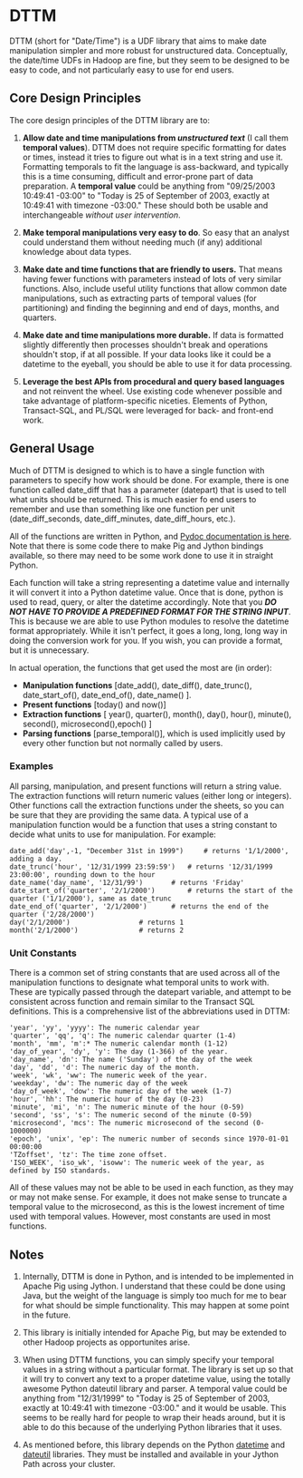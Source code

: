 DTTM
==========================

DTTM (short for "Date/Time") is a UDF library that aims to make date manipulation simpler and more robust for unstructured data.  Conceptually, the date/time UDFs in Hadoop are fine, but they seem to be designed to be easy to code, and not particularly easy to use for end users.  

Core Design Principles
--------------------------

The core design principles of the DTTM library are to: 

1. **Allow date and time manipulations from _unstructured text_** (I call them **temporal values**).  DTTM does not require specific formatting for dates or times, instead it tries to figure out what is in a text string and use it.  Formatting temporals to fit the language is ass-backward, and typically this is a time consuming, difficult and error-prone part of data preparation. A **temporal value** could be anything from "09/25/2003 10:49:41 -03:00" to "Today is 25 of September of 2003, exactly at 10:49:41 with timezone -03:00." These should both be usable and interchangeable *without user intervention*.
	
2. **Make temporal manipulations very easy to do**. So easy that an analyst could understand them without needing 
much (if any) additional knowledge about data types.
	
3. **Make date and time functions that are friendly to users.**  That means having fewer functions with parameters instead of lots of very similar functions.  Also, include useful utility functions that allow common date manipulations, such as extracting parts of temporal values (for partitioning) and finding the beginning and end of days, months, and quarters.
	
4. **Make date and time manipulations more durable.**  If data is formatted slightly differently then processes shouldn't break and operations shouldn't stop, if at all possible.  If your data looks like it could be a datetime to the eyeball, you should be able to use it for data processing.

5. **Leverage the best APIs from procedural and query based languages** and not reinvent the wheel.  Use existing code whenever possible and take advantage of platform-specific niceties.  Elements of Python, Transact-SQL, and PL/SQL were leveraged  for back- and front-end work.

General Usage
--------------------------

Much of DTTM is designed to which is to have a single function with parameters to specify how work should be done.  For example, there is one function called date_diff that has a parameter (datepart) that is used to tell what units should be returned.  This is much easier fo end users to remember and use than something like one function per unit (date_diff_seconds, date_diff_minutes, date_diff_hours, etc.).

All of the functions are written in Python, and [Pydoc documentation is here](http://htmlpreview.github.com/?https://github.com/morgango/dttm/blob/master/dttm.html).  Note that there is some code there to make Pig and Jython bindings available, so there may need to be some work done to use it in straight Python.

Each function will take a string representing a datetime value and internally it will convert it into a Python datetime value.  Once that is done, python is used to read, query, or alter the datetime accordingly.  Note that you **_DO NOT HAVE TO PROVIDE A PREDEFINED FORMAT FOR THE STRING INPUT_**.  This is because we are able to use Python modules to resolve the datetime format appropriately.  While it isn't perfect, it goes a long, long, long way in doing the conversion work for you.  If you wish, you can provide a format, but it is unnecessary.

In actual operation, the functions that get used the most are (in order): 

* **Manipulation functions** [date_add(), date_diff(), date_trunc(), date_start_of(), date_end_of(), date_name() ].
* **Present functions** [today() and now()]
* **Extraction functions** [ year(), quarter(), month(), day(), hour(), minute(), second(), microsecond(),epoch() ]
* **Parsing functions** [parse_temporal()], which is used implicitly used by every other function but not normally called by users.

### Examples

All parsing, manipulation, and present functions will return a string value.  The extraction functions will return numeric values (either long or integers).  Other functions call the extraction functions under the sheets, so you can be sure that they are providing the same data.  A typical use of a manipulation function would be a function that uses a string constant to decide what units to use for manipulation.  For example:
	
	date_add('day',-1, "December 31st in 1999") 	# returns '1/1/2000', adding a day.
	date_trunc('hour', '12/31/1999 23:59:59') 	# returns '12/31/1999 23:00:00', rounding down to the hour
	date_name('day_name', '12/31/99')		# returns 'Friday'
	date_start_of('quarter', '2/1/2000')		# returns the start of the quarter ('1/1/2000'), same as date_trunc
	date_end_of('quarter', '2/1/2000')		# returns the end of the quarter ('2/28/2000')
	day('2/1/2000')					# returns 1
	month('2/1/2000')				# returns 2


### Unit Constants

There is a common set of string constants that are used across all of the manipulation functions to designate what temporal units to work with.  These are typically passed through the datepart variable, and attempt to be consistent across function and remain similar to the Transact SQL definitions.  This is a comprehensive list of the abbreviations used in DTTM:
	
	'year', 'yy', 'yyyy': The numeric calendar year
	'quarter', 'qq', 'q': The numeric calendar quarter (1-4)
	'month', 'mm', 'm':* The numeric calendar month (1-12)
	'day_of_year', 'dy', 'y': The day (1-366) of the year.
	'day_name', 'dn': The name ('Sunday') of the day of the week
	'day', 'dd', 'd': The numeric day of the month.
	'week', 'wk', 'ww': The numeric week of the year.
	'weekday', 'dw': The numeric day of the week
	'day_of_week', 'dow': The numeric day of the week (1-7)
	'hour', 'hh': The numeric hour of the day (0-23)
	'minute', 'mi', 'n': The numeric minute of the hour (0-59)
	'second', 'ss', 's': The numeric second of the minute (0-59)
	'microsecond', 'mcs': The numeric microsecond of the second (0-1000000)
	'epoch', 'unix', 'ep': The numeric number of seconds since 1970-01-01 00:00:00
	'TZoffset', 'tz': The time zone offset.
	'ISO_WEEK', 'iso_wk', 'isoww': The numeric week of the year, as defined by ISO standards.
	
All of these values may not be able to be used in each function, as they may or may not make sense.  For example, it does not make sense to truncate a temporal value to the microsecond, as this is the lowest increment of time used with temporal values.  However, most constants are used in most functions.
	
Notes
--------------------------

1. Internally, DTTM is done in Python, and is intended to be implemented in Apache Pig using Jython.  I understand that these could be done using Java, but the weight of the language is simply too much for me to bear for what should be simple functionality.  This may happen at some point in the future.

2. This library is initially intended for Apache Pig, but may be extended to other Hadoop projects as opportunites arise.

3. When using DTTM functions, you can simply specify your temporal values in a string without a particular format.  The library is set up so that it will try to convert any text to a proper datetime value, using the totally awesome Python dateutil library and parser.  A temporal value could be anything from "12/31/1999" to "Today is 25 of September of 2003, exactly at 10:49:41 with timezone -03:00." and it would be usable.  This seems to be really hard for people to wrap their heads around, but it is able to do this because of the underlying Python libraries that it uses.
	
4. As mentioned before, this library depends on the Python [datetime](http://docs.python.org/2/library/datetime.html) and [dateutil](http://labix.org/python-dateutil) libraries.  They must be installed and available in your Jython Path across your cluster.

